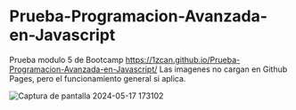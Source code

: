 # Prueba-Programacion-Avanzada-en-Javascript
Prueba modulo 5 de Bootcamp https://1zcan.github.io/Prueba-Programacion-Avanzada-en-Javascript/
Las imagenes no cargan en Github Pages, pero el funcionamiento general si aplica.

![Captura de pantalla 2024-05-17 173102](https://github.com/1zcan/Prueba-Programacion-Avanzada-en-Javascript/assets/79218635/12e860d5-bbc4-45af-ab3b-0c2dd8334446)
